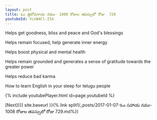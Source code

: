 ```yaml
---
layout: post
title: ఓం త్రిలోచనాయ నమః- 1008 రోజుల తపస్సులో రోజు  720
youtubeId: VcnW4Cl-I54
---
```

 
 
Helps get goodness, bliss and peace and God's blessings
 
Helps remain focused, help generate inner energy 
 
Helps boost physical and mental health 
 
Helps remain grounded and generates a sense of gratitude towards the greater power 
 
Helps reduce bad karma
 
How to learn English in your sleep for telugu people
 
 
 
 


{% include youtubePlayer.html id=page.youtubeId %}
 
[Next]({{ site.baseurl }}{% link split1/_posts/2017-01-07-ఓం సహాయ నమః- 1008 రోజుల తపస్సులో రోజు  729.md%})
 
